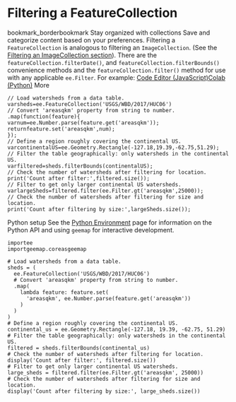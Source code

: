  
#  Filtering a FeatureCollection 
bookmark_borderbookmark Stay organized with collections  Save and categorize content based on your preferences. 
Filtering a `FeatureCollection` is analogous to filtering an `ImageCollection`. (See the [Filtering an ImageCollection section](https://developers.google.com/earth-engine/guides/ic_filtering)). There are the `featureCollection.filterDate()`, and `featureCollection.filterBounds()` convenience methods and the `featureCollection.filter()` method for use with any applicable `ee.Filter`. For example:
[Code Editor (JavaScript)](https://developers.google.com/earth-engine/guides/feature_collection_filtering#code-editor-javascript-sample)[Colab (Python)](https://developers.google.com/earth-engine/guides/feature_collection_filtering#colab-python-sample) More
```
// Load watersheds from a data table.
varsheds=ee.FeatureCollection('USGS/WBD/2017/HUC06')
// Convert 'areasqkm' property from string to number.
.map(function(feature){
varnum=ee.Number.parse(feature.get('areasqkm'));
returnfeature.set('areasqkm',num);
});
// Define a region roughly covering the continental US.
varcontinentalUS=ee.Geometry.Rectangle(-127.18,19.39,-62.75,51.29);
// Filter the table geographically: only watersheds in the continental US.
varfiltered=sheds.filterBounds(continentalUS);
// Check the number of watersheds after filtering for location.
print('Count after filter:',filtered.size());
// Filter to get only larger continental US watersheds.
varlargeSheds=filtered.filter(ee.Filter.gt('areasqkm',25000));
// Check the number of watersheds after filtering for size and location.
print('Count after filtering by size:',largeSheds.size());
```
Python setup
See the [ Python Environment](https://developers.google.com/earth-engine/guides/python_install) page for information on the Python API and using `geemap` for interactive development.
```
importee
importgeemap.coreasgeemap
```
```
# Load watersheds from a data table.
sheds = (
  ee.FeatureCollection('USGS/WBD/2017/HUC06')
  # Convert 'areasqkm' property from string to number.
  .map(
    lambda feature: feature.set(
      'areasqkm', ee.Number.parse(feature.get('areasqkm'))
    )
  )
)
# Define a region roughly covering the continental US.
continental_us = ee.Geometry.Rectangle(-127.18, 19.39, -62.75, 51.29)
# Filter the table geographically: only watersheds in the continental US.
filtered = sheds.filterBounds(continental_us)
# Check the number of watersheds after filtering for location.
display('Count after filter:', filtered.size())
# Filter to get only larger continental US watersheds.
large_sheds = filtered.filter(ee.Filter.gt('areasqkm', 25000))
# Check the number of watersheds after filtering for size and location.
display('Count after filtering by size:', large_sheds.size())
```

